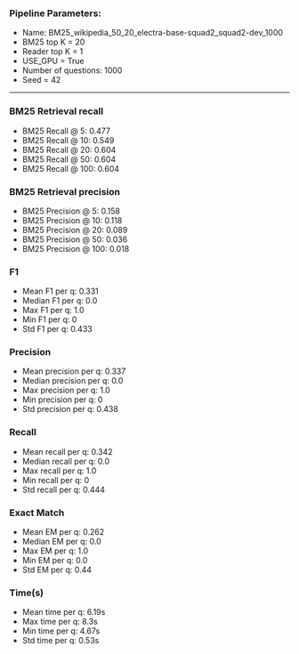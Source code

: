 ### Pipeline Parameters:
* Name: BM25_wikipedia_50_20_electra-base-squad2_squad2-dev_1000
* BM25 top K = 20
* Reader top K = 1
* USE_GPU = True
* Number of questions: 1000
* Seed = 42
------
### BM25 Retrieval recall 
* BM25 Recall @ 5: 0.477
* BM25 Recall @ 10: 0.549
* BM25 Recall @ 20: 0.604
* BM25 Recall @ 50: 0.604
* BM25 Recall @ 100: 0.604
### BM25 Retrieval precision 
* BM25 Precision @ 5: 0.158
* BM25 Precision @ 10: 0.118
* BM25 Precision @ 20: 0.089
* BM25 Precision @ 50: 0.036
* BM25 Precision @ 100: 0.018
### F1 
* Mean F1 per q: 0.331
* Median F1 per q: 0.0
* Max F1 per q: 1.0
* Min F1 per q: 0
* Std F1 per q: 0.433
### Precision 
* Mean precision per q: 0.337
* Median precision per q: 0.0
* Max precision per q: 1.0
* Min precision per q: 0
* Std precision per q: 0.438
### Recall 
* Mean recall per q: 0.342
* Median recall per q: 0.0
* Max recall per q: 1.0
* Min recall per q: 0
* Std recall per q: 0.444
### Exact Match 
* Mean EM per q: 0.262
* Median EM per q: 0.0
* Max EM per q: 1.0
* Min EM per q: 0.0
* Std EM per q: 0.44
### Time(s) 
* Mean time per q: 6.19s
* Max time per q: 8.3s
* Min time per q: 4.67s
* Std time per q: 0.53s
